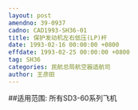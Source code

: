 ```yaml
---
layout: post
amendno: 39-0937
cadno: CAD1993-SH36-01
title: 保护发动机左右低压(LP)杆
date: 1993-02-16 00:00:00 +0800
effdate: 1993-02-25 00:00:00 +0800
tag: SH36
categories: 民航总局航空器适航司
author: 王彦田
---
```


##适用范围:
所有SD3-60系列飞机

